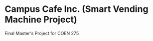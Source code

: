 Campus Cafe Inc. (Smart Vending Machine Project)
================================================

Final Master's Project for COEN 275
